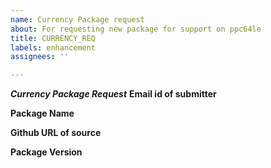 ```yaml
---
name: Currency Package request
about: For requesting new package for support on ppc64le
title: CURRENCY_REQ
labels: enhancement
assignees: ''

---
```


***Currency Package Request***
**Email id of submitter**
<email id>

**Package Name**
<Package Name>

**Github URL of source**
<Github URL> 

**Package Version**
<Package version>
